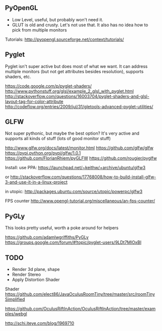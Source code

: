 PyOpenGL
---
* Low Level, useful, but probably won't need it.
* GLUT is old and crusty. Let's not use that. It also has no idea how to pick from multiple monitors

Tutorials:
http://pyopengl.sourceforge.net/context/tutorials/


Pyglet
---
Pyglet isn't super active but does most of what we want. It can address multiple monitors (but not get attributes besides resolution), supports shaders, etc.

https://code.google.com/p/pyglet-shaders/
http://www.pythonstuff.org/glsl/example_2_glsl_with_pyglet.html
http://stackoverflow.com/questions/16003704/pyglet-shaders-and-glsl-layout-tag-for-color-attribute
http://codeflow.org/entries/2009/jul/31/gletools-advanced-pyglet-utilities/


GLFW
---
Not super pythonic, but maybe the best option? It's very active and supports all kinds of stuff (lots of good monitor stuff)

http://www.glfw.org/docs/latest/monitor.html
https://github.com/glfw/glfw
https://pypi.python.org/pypi/glfw/1.0.1
https://github.com/FlorianRhiem/pyGLFW
https://github.com/rougier/pyglfw

Install: 
use PPA:
https://launchpad.net/~keithw/+archive/ubuntu/glfw3

or 
http://stackoverflow.com/questions/17768008/how-to-build-install-glfw-3-and-use-it-in-a-linux-project

in utopic:
http://packages.ubuntu.com/source/utopic/powerpc/glfw3

FPS counter
http://www.opengl-tutorial.org/miscellaneous/an-fps-counter/


PyGLy
---
This looks pretty useful, worth a poke around for helpers

https://github.com/adamlwgriffiths/PyGLy
https://groups.google.com/forum/#!topic/pyglet-users/9LDt7MlOxBI



TODO
---
* Render 3d plane, shape
* Render Stereo
* Apply Distortion Shader

Shader
https://github.com/elect86/JavaOculusRoomTiny/tree/master/src/roomTinySimplified

https://github.com/OculusRiftInAction/OculusRiftInAction/tree/master/examples/webgl

http://schi.iteye.com/blog/1969710

